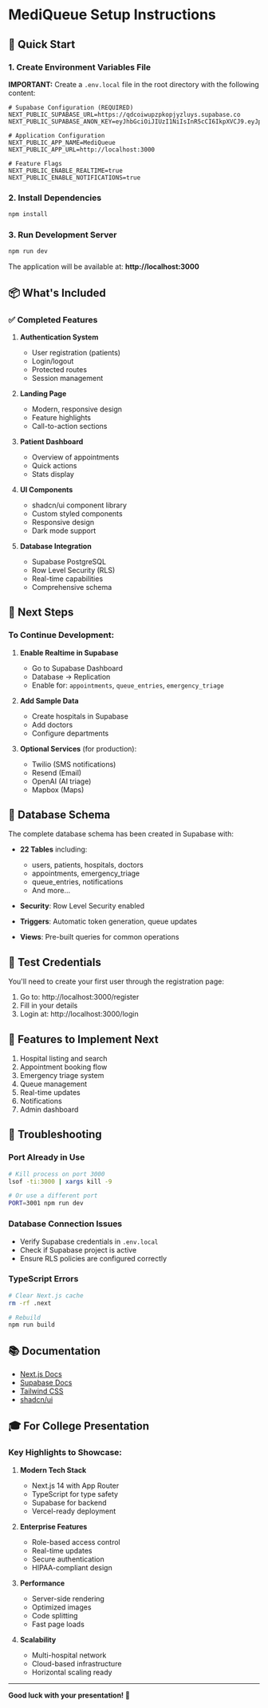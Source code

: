 # MediQueue Setup Instructions

## 🚀 Quick Start

### 1. Create Environment Variables File

**IMPORTANT:** Create a `.env.local` file in the root directory with the following content:

```env
# Supabase Configuration (REQUIRED)
NEXT_PUBLIC_SUPABASE_URL=https://qdcoiwupzpkopjyzluys.supabase.co
NEXT_PUBLIC_SUPABASE_ANON_KEY=eyJhbGciOiJIUzI1NiIsInR5cCI6IkpXVCJ9.eyJpc3MiOiJzdXBhYmFzZSIsInJlZiI6InFkY29pd3VwenBrb3BqeXpsdXlzIiwicm9sZSI6ImFub24iLCJpYXQiOjE3NjE1NjEzNzAsImV4cCI6MjA3NzEzNzM3MH0.rBv_AwBtEuDsGwDgyS5cqcVTigxgtHdBYmMo__INcCE

# Application Configuration
NEXT_PUBLIC_APP_NAME=MediQueue
NEXT_PUBLIC_APP_URL=http://localhost:3000

# Feature Flags
NEXT_PUBLIC_ENABLE_REALTIME=true
NEXT_PUBLIC_ENABLE_NOTIFICATIONS=true
```

### 2. Install Dependencies

```bash
npm install
```

### 3. Run Development Server

```bash
npm run dev
```

The application will be available at: **http://localhost:3000**

## 📦 What's Included

### ✅ Completed Features

1. **Authentication System**
   - User registration (patients)
   - Login/logout
   - Protected routes
   - Session management

2. **Landing Page**
   - Modern, responsive design
   - Feature highlights
   - Call-to-action sections

3. **Patient Dashboard**
   - Overview of appointments
   - Quick actions
   - Stats display

4. **UI Components**
   - shadcn/ui component library
   - Custom styled components
   - Responsive design
   - Dark mode support

5. **Database Integration**
   - Supabase PostgreSQL
   - Row Level Security (RLS)
   - Real-time capabilities
   - Comprehensive schema

## 🎯 Next Steps

### To Continue Development:

1. **Enable Realtime in Supabase**
   - Go to Supabase Dashboard
   - Database → Replication
   - Enable for: `appointments`, `queue_entries`, `emergency_triage`

2. **Add Sample Data**
   - Create hospitals in Supabase
   - Add doctors
   - Configure departments

3. **Optional Services** (for production):
   - Twilio (SMS notifications)
   - Resend (Email)
   - OpenAI (AI triage)
   - Mapbox (Maps)

## 🏥 Database Schema

The complete database schema has been created in Supabase with:

- **22 Tables** including:
  - users, patients, hospitals, doctors
  - appointments, emergency_triage
  - queue_entries, notifications
  - And more...

- **Security**: Row Level Security enabled
- **Triggers**: Automatic token generation, queue updates
- **Views**: Pre-built queries for common operations

## 🔐 Test Credentials

You'll need to create your first user through the registration page:

1. Go to: http://localhost:3000/register
2. Fill in your details
3. Login at: http://localhost:3000/login

## 📱 Features to Implement Next

1. Hospital listing and search
2. Appointment booking flow
3. Emergency triage system
4. Queue management
5. Real-time updates
6. Notifications
7. Admin dashboard

## 🐛 Troubleshooting

### Port Already in Use
```bash
# Kill process on port 3000
lsof -ti:3000 | xargs kill -9

# Or use a different port
PORT=3001 npm run dev
```

### Database Connection Issues
- Verify Supabase credentials in `.env.local`
- Check if Supabase project is active
- Ensure RLS policies are configured correctly

### TypeScript Errors
```bash
# Clear Next.js cache
rm -rf .next

# Rebuild
npm run build
```

## 📚 Documentation

- [Next.js Docs](https://nextjs.org/docs)
- [Supabase Docs](https://supabase.com/docs)
- [Tailwind CSS](https://tailwindcss.com/docs)
- [shadcn/ui](https://ui.shadcn.com)

## 🎓 For College Presentation

### Key Highlights to Showcase:

1. **Modern Tech Stack**
   - Next.js 14 with App Router
   - TypeScript for type safety
   - Supabase for backend
   - Vercel-ready deployment

2. **Enterprise Features**
   - Role-based access control
   - Real-time updates
   - Secure authentication
   - HIPAA-compliant design

3. **Performance**
   - Server-side rendering
   - Optimized images
   - Code splitting
   - Fast page loads

4. **Scalability**
   - Multi-hospital network
   - Cloud-based infrastructure
   - Horizontal scaling ready

---

**Good luck with your presentation! 🎉**

